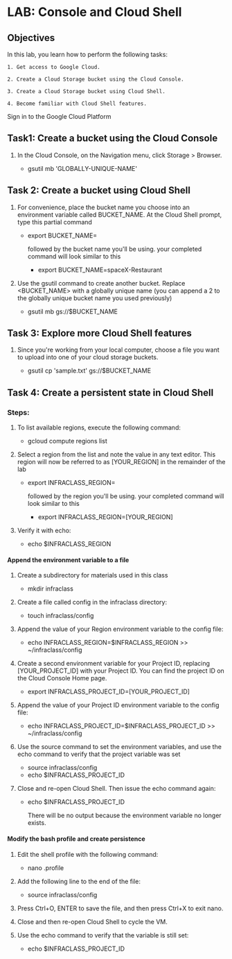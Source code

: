 # LAB: Console and Cloud Shell

## Objectives

In this lab, you learn how to perform the following tasks:

	1. Get access to Google Cloud.

	2. Create a Cloud Storage bucket using the Cloud Console.

	3. Create a Cloud Storage bucket using Cloud Shell.

	4. Become familiar with Cloud Shell features.

Sign in to the Google Cloud Platform

## Task1: Create a bucket using the Cloud Console

1. In the Cloud Console, on the Navigation menu, click Storage > Browser.

   * gsutil mb 'GLOBALLY-UNIQUE-NAME'

## Task 2: Create a bucket using Cloud Shell
1. For convenience, place the bucket name you choose into an environment variable called BUCKET_NAME. At the Cloud Shell prompt, type this partial command

   * export BUCKET_NAME=

      followed by the bucket name you'll be using. your completed command will look similar to this

      * export BUCKET_NAME=spaceX-Restaurant

2. Use the gsutil command to create another bucket. Replace <BUCKET_NAME> with a globally unique name (you can append a 2 to the globally unique bucket name you used previously)

   * gsutil mb gs://$BUCKET_NAME

## Task 3: Explore more Cloud Shell features

1. Since you're working from your local computer, choose a file you want to upload into one of your cloud storage buckets.

   * gsutil cp 'sample.txt' gs://$BUCKET_NAME


## Task 4: Create a persistent state in Cloud Shell

### Steps:

1. To list available regions, execute the following command:

   * gcloud compute regions list

2. Select a region from the list and note the value in any text editor. This region will now be referred to as [YOUR_REGION] in the remainder of the lab

   * export INFRACLASS_REGION=

     followed by the region you'll be using. your completed command will look similar to this
	
     * export INFRACLASS_REGION=[YOUR_REGION]

3. Verify it with echo:

   * echo $INFRACLASS_REGION

#### Append the environment variable to a file


1. Create a subdirectory for materials used in this class

   * mkdir infraclass

2. Create a file called config in the infraclass directory:

   * touch infraclass/config

3. Append the value of your Region environment variable to the config file:

   * echo INFRACLASS_REGION=$INFRACLASS_REGION >> ~/infraclass/config

4. Create a second environment variable for your Project ID, replacing [YOUR_PROJECT_ID] with your Project ID. You can find the project ID on the Cloud Console Home page.

   * export INFRACLASS_PROJECT_ID=[YOUR_PROJECT_ID]

5. Append the value of your Project ID environment variable to the config file:

   * echo INFRACLASS_PROJECT_ID=$INFRACLASS_PROJECT_ID >> ~/infraclass/config

6. Use the source command to set the environment variables, and use the echo command to verify that the project variable was set

   * source infraclass/config
   * echo $INFRACLASS_PROJECT_ID  

7. Close and re-open Cloud Shell. Then issue the echo command again:

   * echo $INFRACLASS_PROJECT_ID

     There will be no output because the environment variable no longer exists.

#### Modify the bash profile and create persistence

1. Edit the shell profile with the following command:

    * nano .profile

2. Add the following line to the end of the file:

   * source infraclass/config

3. Press Ctrl+O, ENTER to save the file, and then press Ctrl+X to exit nano.

4. Close and then re-open Cloud Shell to cycle the VM.

5. Use the echo command to verify that the variable is still set:

   * echo $INFRACLASS_PROJECT_ID

	
